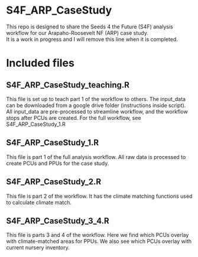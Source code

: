 # S4F_ARP_CaseStudy
This repo is designed to share the Seeds 4 the Future (S4F) analysis workflow for our Arapaho-Roosevelt NF (ARP) case study.   
It is a work in progress and I will remove this line when it is completed. 

# Included files

## S4F_ARP_CaseStudy_teaching.R
This file is set up to teach part 1 of the workflow to others. The input_data can be downloaded from a google drive folder (instructions inside script). All input_data are pre-processed to streamline workflow, and the workflow stops after PCUs are created. For the full workflow, see S4F_ARP_CaseStudy_1.R

## S4F_ARP_CaseStudy_1.R
This file is part 1 of the full analysis workflow. All raw data is processed to create PCUs and PPUs for the case study.

## S4F_ARP_CaseStudy_2.R
This file is part 2 of the workflow. It has the climate matching functions used to calculate climate match. 

## S4F_ARP_CaseStudy_3_4.R
This file is parts 3 and 4 of the workflow. Here we find which PCUs overlay with climate-matched areas for PPUs. We also see which PCUs overlay with current nursery inventory. 

